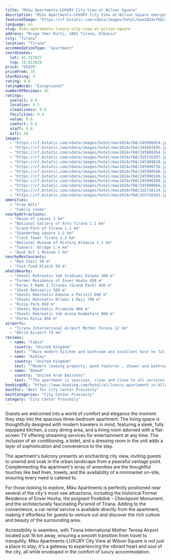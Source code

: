 ```yaml
---
title: "Miku Apartments-LUXURY City View at Wilson Square"
description: "Miku Apartments-LUXURY City View at Wilson Square emerges as a serene oasis amidst the vibrant cityscape, offering a tranquil retreat with its quiet street views, just a stone's throw away from the heart of the action."
featuredImage: "https://cf.bstatic.com/xdata/images/hotel/max1024x768/245990454.jpg?k=db94d7ab437ca6e071e2e1e7f515855f41328d00b17dacb1bc589fcda9d4d572&o=&hp=1"
language: en
slug: miku-apartments-luxury-city-view-at-wilson-square
address: "Rruga Ymer Kurti, 1001 Tirana, Albania"
city: "Tirana"
location: "Tirana"
accommodationType: "apartment"
coordinates:
  lat: 41.317837
  lng: 19.813928
price: "US$35"
priceFrom: 35
starRating: 3
rating: 9.6
ratingWords: "Exceptional"
numberOfReviews: 42
ratings:
  overall: 9.6
  location: 9.5
  cleanliness: 9.6
  facilities: 9.4
  value: 9.6
  comfort: 9.6
  staff: 9.6
  wifi: 10
images:
  - "https://cf.bstatic.com/xdata/images/hotel/max1024x768/245990454.jpg?k=db94d7ab437ca6e071e2e1e7f515855f41328d00b17dacb1bc589fcda9d4d572&o=&hp=1"
  - "https://cf.bstatic.com/xdata/images/hotel/max1024x768/245987895.jpg?k=a68d8044d0da735f6bba07703d05ef528c26b6ba13782bf7cc1d8965a10cc1f1&o=&hp=1"
  - "https://cf.bstatic.com/xdata/images/hotel/max1024x768/245988264.jpg?k=4a9290cfcbe07a134201bea0a2d51efdce4869806d80173dcb746b6c537c18e7&o=&hp=1"
  - "https://cf.bstatic.com/xdata/images/hotel/max1024x768/325716307.jpg?k=def6dcdc413ed19dad922c6b419316bae5aabe1136936ed1b17cd9cded178797&o=&hp=1"
  - "https://cf.bstatic.com/xdata/images/hotel/max1024x768/245989828.jpg?k=cc9384fd9a793410a8cf5fa5c695cf473d1fb5d77c3a3f32fe5d67fb55b2c1c6&o=&hp=1"
  - "https://cf.bstatic.com/xdata/images/hotel/max1024x768/245990736.jpg?k=c03b00937d7a062509c55e1f86aaf88f8eb422436969a9d978d5159fda4670ab&o=&hp=1"
  - "https://cf.bstatic.com/xdata/images/hotel/max1024x768/245990508.jpg?k=1638f50281f816140351cb4b603fcb3257b3b4847f4517358c95913125846b1e&o=&hp=1"
  - "https://cf.bstatic.com/xdata/images/hotel/max1024x768/245990189.jpg?k=67d6fd554a6a3a8c6e0913e2ae27ab5c890d0461a3b10f5e097ef18aeade8deb&o=&hp=1"
  - "https://cf.bstatic.com/xdata/images/hotel/max1024x768/245990360.jpg?k=470fcc8e04d13e634c49243b19d9f85c4b97a82b0aaa18d13fa4524b5d1b3884&o=&hp=1"
  - "https://cf.bstatic.com/xdata/images/hotel/max1024x768/245990066.jpg?k=e78a508997eb94126531823b4a5dc652ea37858baf5e83305ce8dd68c3152189&o=&hp=1"
  - "https://cf.bstatic.com/xdata/images/hotel/max1024x768/325716134.jpg?k=ef825471bb742e4fd37f57236586efe356dc633e5bf5f4d786005d292219a66e&o=&hp=1"
  - "https://cf.bstatic.com/xdata/images/hotel/max1024x768/325716181.jpg?k=1af6e2f8c9293750799bac4643e59a3bbf9ea1dd1edf0131da523ae2df6fb95c&o=&hp=1"
amenities:
  - "Free WiFi"
  - "Family rooms"
nearbyAttractions:
  - "House of Leaves 1 km"
  - "National Gallery of Arts Tirana 1.1 km"
  - "Grand Park of Tirana 1.2 km"
  - "Skanderbeg Square 1.2 km"
  - "Clock Tower Tirana 1.2 km"
  - "National Museum of History Albania 1.3 km"
  - "Tanners' Bridge 1.4 km"
  - "Bunk'Art 1 Museum 5 km"
nearbyRestaurants:
  - "Mon Cheri 50 m"
  - "Fast Food Klasik 50 m"
whatsNearby:
  - "Sheshi Rekreativ tek Stadiumi Dinamo 300 m"
  - "Former Residence of Enver Hoxha 450 m"
  - "Parku I Madh I Tiranës (Grand Park) 450 m"
  - "Shesh Rekreativ 500 m"
  - "Sheshi Rekreativ Komuna e Parisit 600 m"
  - "Sheshi Rekreativ Blloku 1 Maji 700 m"
  - "Rinia Park 850 m"
  - "Sheshi Rekreativ Piramida 900 m"
  - "Sheshi Rekreativ tek Arena Kombëtare 900 m"
  - "Parku Rinia 950 m"
airports:
  - "Tirana International Airport Mother Teresa 12 km"
  - "Ohrid Airport 79 km"
reviews:
  - name: "Fabio"
    country: "United Kingdom"
    text: "“Nice modern kitchen and bathroom and excellent host he fulfilled all our needs”"
  - name: "Ashley"
    country: "United Kingdom"
    text: "“Modern looking property, good features , shower and bathroom very good. Good location near to the Blloku. Fantastic host, very informative and helpful.”"
  - name: "Ahmad"
    country: "United Arab Emirates"
    text: "“The apartment is spacious, clean and close to all services .. And Lorin was very helpful with us .. Thank you from the heart”"
bookingURL: "https://www.booking.com/hotel/al/luxury-apartament-in-blloku-area-nr-2.en-gb.html?aid=8035640"
bestFor: "Best for City Center Proximity"
bestCategories: "City Center Proximity"
category: "City Center Proximity"
---
```


Guests are welcomed into a world of comfort and elegance the moment they step into the spacious three-bedroom apartment. The living space is thoughtfully designed with modern travelers in mind, featuring a sleek, fully equipped kitchen, a cozy dining area, and a living room adorned with a flat-screen TV offering streaming services for entertainment at any time. The inclusion of air conditioning, a bidet, and a dressing room in the unit adds a layer of sophistication and convenience to the stay.

The apartment's balcony presents an enchanting city view, inviting guests to unwind and soak in the urban landscape from a peaceful vantage point. Complementing the apartment's array of amenities are the thoughtful touches like bed linen, towels, and the availability of a minimarket on-site, ensuring every need is catered to.

For those looking to explore, Miku Apartments is perfectly positioned near several of the city's must-see attractions, including the historical Former Residence of Enver Hoxha, the poignant Postbllok - Checkpoint Monument, and the architecturally fascinating Pyramid of Tirana. Adding to the convenience, a car rental service is available directly from the apartment, making it effortless for guests to venture out and discover the rich culture and beauty of the surrounding area.

Accessibility is seamless, with Tirana International Mother Teresa Airport located just 16 km away, ensuring a smooth transition from travel to tranquility. Miku Apartments-LUXURY City View at Wilson Square is not just a place to stay; it's a gateway to experiencing the vibrant heart and soul of the city, all while enveloped in the comfort of luxury accommodation.